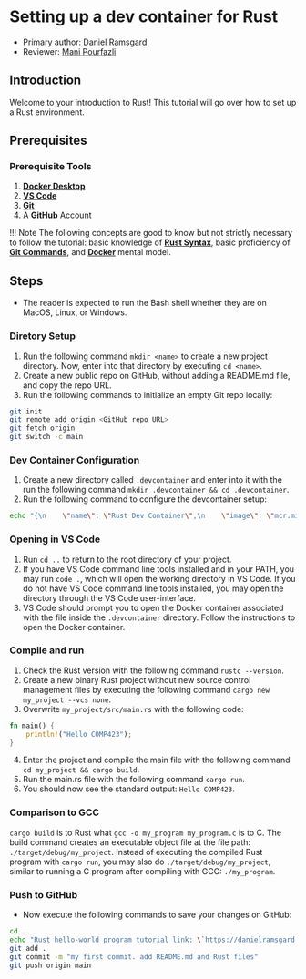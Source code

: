 # Setting up a dev container for Rust

* Primary author: [Daniel Ramsgard](https://github.com/DanielRamsgard)
* Reviewer: [Mani Pourfazli](https://github.com/manip1384)

## Introduction

Welcome to your introduction to Rust! This tutorial will go over how to set up a Rust environment.

## Prerequisites

### Prerequisite Tools

1. [**Docker Desktop**](https://www.docker.com/products/docker-desktop/)
2. [**VS Code**](https://code.visualstudio.com/download)
3. [**Git**](https://git-scm.com/downloads)
4. A [**GitHub**](https://github.com/) Account

!!! Note
    The following concepts are good to know but not strictly necessary to follow the tutorial:
    basic knowledge of [**Rust Syntax**](https://www.rust-lang.org/learn),
    basic proficiency of [**Git Commands**](https://git-scm.com/doc),
    and [**Docker**](https://docs.docker.com/desktop/) mental model.

## Steps

- The reader is expected to run the Bash shell whether they are on MacOS, Linux, or Windows.

### Diretory Setup

1. Run the following command `mkdir <name>` to create a new project directory. Now, enter into that directory by executing `cd <name>`.
2. Create a new public repo on GitHub, without adding a README.md file, and copy the repo URL.
3. Run the following commands to initialize an empty Git repo locally:
```bash
git init
git remote add origin <GitHub repo URL>
git fetch origin
git switch -c main
```

### Dev Container Configuration

1. Create a new directory called `.devcontainer` and enter into it with the run the following command `mkdir .devcontainer && cd .devcontainer`.
2. Run the following command to configure the devcontainer setup:
```bash
echo "{\n    \"name\": \"Rust Dev Container\",\n    \"image\": \"mcr.microsoft.com/devcontainers/rust:latest\",\n    \"customizations\": {\n        \"vscode\": {\n            \"settings\": {},\n            \"extensions\": [\n                \"rust-lang.rust-analyzer\"\n            ]\n        }\n    }\n}" > devcontainer.json

```

### Opening in VS Code

1. Run `cd ..` to return to the root directory of your project.
2. If you have VS Code command line tools installed and in your PATH, you may run `code .`, which will open the working directory in VS Code. If you do not have VS Code command line tools installed, you may open the directory through the VS Code user-interface.
3. VS Code should prompt you to open the Docker container associated with the file inside the `.devcontainer` directory. Follow the instructions to open the Docker container.

### Compile and run

1. Check the Rust version with the following command `rustc --version`.
2. Create a new binary Rust project without new source control management files by executing the following command `cargo new my_project --vcs none`.
3. Overwrite `my_project/src/main.rs` with the following code:
```rust
fn main() {
    println!("Hello COMP423");
}
```
4. Enter the project and compile the main file with the following command `cd my_project && cargo build`.
5. Run the main.rs file with the following command `cargo run`.
6. You should now see the standard output: `Hello COMP423`.

### Comparison to GCC

`cargo build` is to Rust what `gcc -o my_program my_program.c` is to C. The build command creates an executable object file at the file path: `./target/debug/my_project`. Instead of executing the compiled Rust program with `cargo run`, you may also do `./target/debug/my_project`, similar to running a C program after compiling with GCC: `./my_program`.

### Push to GitHub
- Now execute the following commands to save your changes on GitHub:
```bash
cd ..
echo "Rust hello-world program tutorial link: \`https://danielramsgard.github.io/comp423-course-notes/tutorials/rust-setup\`." > README.md
git add .
git commit -m "my first commit. add README.md and Rust files"
git push origin main
```